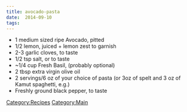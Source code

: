 ```yaml
---
title: avocado-pasta
date:  2014-09-10
tags:
---
```

-   1 medium sized ripe Avocado, pitted
-   1/2 lemon, juiced + lemon zest to garnish
-   2-3 garlic cloves, to taste
-   1/2 tsp salt, or to taste
-   \~1/4 cup Fresh Basil, (probably optional)
-   2 tbsp extra virgin olive oil
-   2 servings/6 oz of your choice of pasta (or 3oz of spelt and 3 oz of
    Kamut spaghetti, e.g.)
-   Freshly ground black pepper, to taste

<Category:Recipes> <Category:Main>

